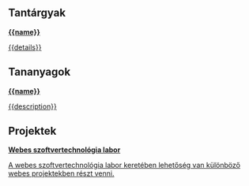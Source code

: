 ## Tantárgyak

<nav class="three columns">
  <a data-each="subjects" href="{{url}}" class="{{color}} card">
    <strong>{{name}}</strong>
    <p>{{details}}</p>
  </a>
</nav>

## Tananyagok

<section class="two columns">
  <a data-each="materials" href="{{url}}" class="{{color}} card">
    <strong>{{name}}</strong>
    <p>{{description}}</p>
  </a>
</section>

## Projektek

<section class="columns">
  <a href="#!/webtech" class="primary card">
    <strong>Webes szoftvertechnológia labor</strong>
    <p>A webes szoftvertechnológia labor keretében lehetőség van különböző webes projektekben részt venni.</p>
  </a>
</section>